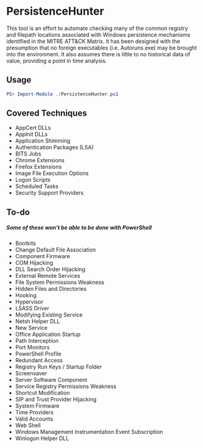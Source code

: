 # PersistenceHunter

This tool is an effort to automate checking many of the common registry and filepath locations associated with Windows persistence mechanisms identified in the MITRE ATT&CK Matrix. It has been designed with the presumption that no foreign executables (i.e. Autoruns.exe) may be brought into the environment. It also assumes there is little to no historical data of value, providing a point in time analysis.

## Usage
```powershell
PS> Import-Module ./PersistenceHunter.ps1
```

## Covered Techniques
+ AppCert DLLs
+ AppInit DLLs
+ Application Shimming
+ Authentication Packages (LSA)
+ BITS Jobs
+ Chrome Extensions
+ Firefox Extensions
+ Image File Execution Options
+ Logon Scripts
+ Scheduled Tasks
+ Security Support Providers

## To-do 
##### Some of these won't be able to be done with PowerShell
+ Bootkits
+ Change Default File Association
+ Component Firmware
+ COM Hijacking
+ DLL Search Order Hijacking
+ External Remote Services
+ File System Permissions Weakness
+ Hidden Files and Directories
+ Hooking
+ Hypervisor
+ LSASS Driver
+ Modifying Existing Service
+ Netsh Helper DLL
+ New Service
+ Office Application Startup
+ Path Interception
+ Port Monitors
+ PowerShell Profile
+ Redundant Access
+ Registry Run Keys / Startup Folder
+ Screensaver
+ Server Software Component
+ Service Registry Permissions Weakness
+ Shortcut Modification
+ SIP and Trust Provider Hijacking
+ System Firmware
+ Time Providers
+ Valid Accounts
+ Web Shell
+ Windows Management Instrumentation Event Subscription
+ Winlogon Helper DLL
